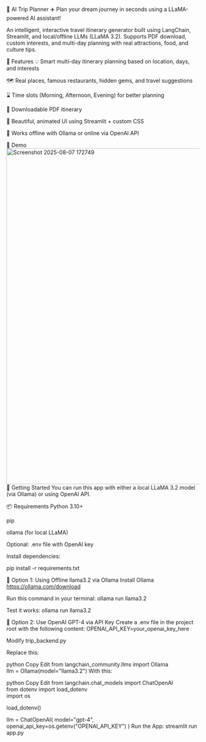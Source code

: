 🧠 AI Trip Planner ✈️
Plan your dream journey in seconds using a LLaMA-powered AI assistant!

An intelligent, interactive travel itinerary generator built using LangChain, Streamlit, and local/offline LLMs (LLaMA 3.2).
Supports PDF download, custom interests, and multi-day planning with real attractions, food, and culture tips.

🌟 Features
💡 Smart multi-day itinerary planning based on location, days, and interests

🗺️ Real places, famous restaurants, hidden gems, and travel suggestions

⌛ Time slots (Morning, Afternoon, Evening) for better planning

🧾 Downloadable PDF itinerary

🎨 Beautiful, animated UI using Streamlit + custom CSS

🔌 Works offline with Ollama or online via OpenAI API

📸 Demo
<img width="1907" height="876" alt="Screenshot 2025-08-07 172749" src="https://github.com/user-attachments/assets/413cbfc5-3454-4109-9b76-d6cf956340ec" />
🚀 Getting Started
You can run this app with either a local LLaMA 3.2 model (via Ollama) or using OpenAI API.

📦 Requirements
Python 3.10+

pip

ollama (for local LLaMA)

Optional: .env file with OpenAI key

Install dependencies:

pip install -r requirements.txt

🧠 Option 1: Using Offline llama3.2 via Ollama
Install Ollama
https://ollama.com/download

Run this command in your terminal:
ollama run llama3.2

Test it works:
ollama run llama3.2

🧠 Option 2: Use OpenAI GPT-4 via API Key
Create a .env file in the project root with the following content:
OPENAI_API_KEY=your_openai_key_here

Modify trip_backend.py

Replace this:

python
Copy
Edit
from langchain_community.llms import Ollama  
llm = Ollama(model="llama3.2")
With this:

python
Copy
Edit
from langchain.chat_models import ChatOpenAI  
from dotenv import load_dotenv  
import os  

load_dotenv()

llm = ChatOpenAI(
    model="gpt-4",
    openai_api_key=os.getenv("OPENAI_API_KEY")
)
Run the App:
streamlit run app.py
